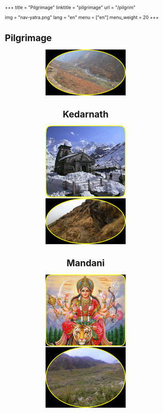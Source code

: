 +++
title = "Pilgrimage"
linktitle = "pilgrimage"
url = "/pilgrim"

img = "nav-yatra.png"
lang = "en"
menu = ["en"]
menu_weight = 20
+++

<h1>Pilgrimage</h1>

<div role="main" class="ui-content" style="text-align:center;">
<img src="/img/rast1.png" style="width:250px;">
<div data-role="collapsible">
<h1>Kedarnath</h1>
<a href="/kedarnath" target="_self"><img src="/img/kedarnath.png" style="width:250px;"></a>
</div>
<img src="/img/rast2.png" style="width:250px;">
<div data-role="collapsible">
<h1>Mandani</h1>
<a href="/mandani" target="_self"><img src="/img/durga.png" style="width:250px;"></a>
</div>
<img src="/img/manani4.png" style="width:250px;">

